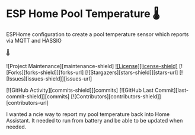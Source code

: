# ESP Home Pool Temperature 🌡️
ESPHome configuration to create a pool temperature sensor which reports via MQTT and HASSIO

<!-- PROJECT SHIELDS -->🌡️
![Project Maintenance][maintenance-shield]
[![License][license-shield]](LICENSE)
[![Forks][forks-shield]][forks-url]
[![Stargazers][stars-shield]][stars-url]
[![Issues][issues-shield]][issues-url]

[![GitHub Activity][commits-shield]][commits]
[![GitHub Last Commit][last-commit-shield]][commits]
[![Contributors][contributors-shield]][contributors-url]

I wanted a ncie way to report my pool temperature back into Home Assistant. It needed to run from battery and be able to be updated when needed.
